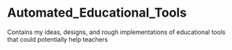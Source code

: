 # Automated_Educational_Tools
Contains my ideas, designs, and rough implementations of educational tools that could potentially help teachers 
